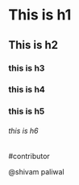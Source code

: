 # This is h1
## This is h2
### this is h3
### this is h4
### this is h5
###### this is h6



#contributor


@shivam paliwal
